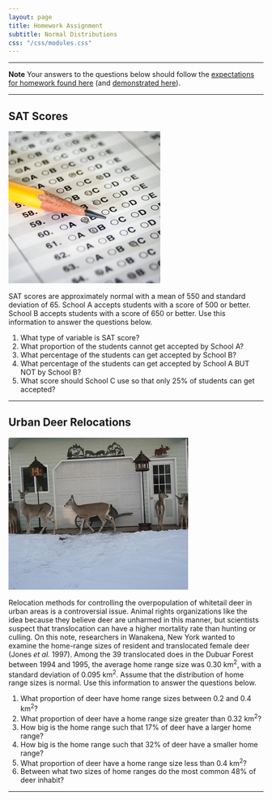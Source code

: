 ```yaml
---
layout: page
title: Homework Assignment
subtitle: Normal Distributions
css: "/css/modules.css"
---
```


----

<div class="alert alert-warning">
  <strong>Note</strong> Your answers to the questions below should follow the <a href="../../resources/hwformat" target="_blank">expectations for homework found here</a> (and <a href="../../resources/FAQ/FAQs/HWFormat_Example.pdf" target="_blank">demonstrated here</a>).
</div>

----

## SAT Scores
<img src="../zimgs/sat-scores.jpg" alt="SAT Scores" class="img-right">

SAT scores are approximately normal with a mean of 550 and standard deviation of 65. School A accepts students with a score of 500 or better. School B accepts students with a score of 650 or better. Use this information to answer the questions below.

1. What type of variable is SAT score?
1. What proportion of the students cannot get accepted by School A?
1. What percentage of the students can get accepted by School B?
1. What percentage of the students can get accepted by School A BUT NOT by School B?
1. What score should School C use so that only 25% of students can get accepted?

----

## Urban Deer Relocations
<img src="../zimgs/urban-deer.jpg" alt="Urban Deer" class="img-right">

Relocation methods for controlling the overpopulation of whitetail deer in urban areas is a controversial issue. Animal rights organizations like the idea because they believe deer are unharmed in this manner, but scientists suspect that translocation can have a higher mortality rate than hunting or culling. On this note, researchers in Wanakena, New York wanted to examine the home-range sizes of resident and translocated female deer (Jones *et al.* 1997). Among the 39 translocated does in the Dubuar Forest between 1994 and 1995, the average home range size was 0.30 km<sup>2</sup>, with a standard deviation of 0.095 km<sup>2</sup>. Assume that the distribution of home range sizes is normal. Use this information to answer the questions below.

1. What proportion of deer have home range sizes between 0.2 and 0.4 km<sup>2</sup>?
1. What proportion of deer have a home range size greater than 0.32 km<sup>2</sup>?
1. How big is the home range such that 17% of deer have a larger home range?
1. How big is the home range such that 32% of deer have a smaller home range?
1. What proportion of deer have a home range size less than 0.4 km<sup>2</sup>?
1. Between what two sizes of home ranges do the most common 48% of deer inhabit?

----
